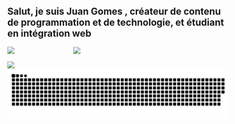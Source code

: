 ## Salut, je suis Juan Gomes , créateur de contenu de programmation et de technologie, et étudiant en intégration web 


 
 <div style="display: flex">
  
  <img width="150px" src="https://github-readme-stats.vercel.app/api?username=juangomes376&show_icons=true&theme=dark&include_all_commits=true&count_private=true"/>
  
 <img width="150px" src="https://github-readme-stats.vercel.app/api/top-langs/?username=juangomes376&layout=compact&langs_count=7&theme=dark"/>
</div>

<div style="display: inline_block"><br>
<img src="https://skillicons.dev/icons?i=figma,git,bash,linux,html,css,js,php,mysql" />
</div>

<div > 
  

 
 <img align="center" alt="" src="https://raw.githubusercontent.com/juangomes376/juangomes376/output/github-contribution-grid-snake.svg">
 
</div>

